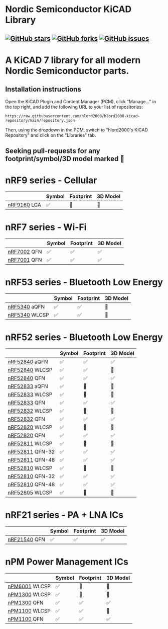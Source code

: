 # Nordic Semiconductor KiCAD Library

[![GitHub stars](https://img.shields.io/github/stars/hlord2000/nordic-lib-kicad)](https://github.com/hlord2000/nordic-lib-kicad/stargazers)
[![GitHub forks](https://img.shields.io/github/forks/hlord2000/nordic-lib-kicad)](https://github.com/hlord2000/nordic-lib-kicad/network)
[![GitHub issues](https://img.shields.io/github/issues/hlord2000/nordic-lib-kicad)](https://github.com/hlord2000/nordic-lib-kicad/issues)
---
# A KiCAD 7 library for all modern Nordic Semiconductor parts.

## Installation instructions

Open the KiCAD Plugin and Content Manager (PCM), click "Manage..." in the top right, and add the following URL to your list of repositories:
```
https://raw.githubusercontent.com/hlord2000/hlord2000-kicad-repository/main/repository.json
```
Then, using the dropdown in the PCM, switch to "hlord2000's KiCAD Repository" and click on the "Libraries" tab.

## Seeking pull-requests for any footprint/symbol/3D model marked 🚧

 # nRF9 series - Cellular

|             | Symbol | Footprint | 3D Model |
|-------------|--------|-----------|----------|
| [nRF9160](https://www.nordicsemi.com/products/nrf9160) LGA | ✅     |   🚧      |    🚧      | 

 # nRF7 series - Wi-Fi

|             | Symbol | Footprint | 3D Model |
|-------------|--------|-----------|----------|
| [nRF7002](https://www.nordicsemi.com/products/nrf7002)  QFN | ✅     | ✅        |   ✅      | 
| [nRF7001](https://www.nordicsemi.com/products/nrf7001)  QFN | ✅     | ✅        |   ✅      | 

 # nRF53 series - Bluetooth Low Energy

|             | Symbol | Footprint | 3D Model |
|-------------|--------|-----------|----------|
| [nRF5340](https://www.nordicsemi.com/products/nrf5340)  aQFN  | ✅     | ✅       |   🚧      | 
| [nRF5340](https://www.nordicsemi.com/products/nrf5340)  WLCSP | ✅     | ✅       |   🚧      | 

 # nRF52 series - Bluetooth Low Energy

|             | Symbol | Footprint | 3D Model |
|-------------|--------|-----------|----------|
| [nRF52840](https://www.nordicsemi.com/products/nrf52840)  aQFN  | ✅     | ✅      |   ✅      | 
| [nRF52840](https://www.nordicsemi.com/products/nrf52840)  WLCSP | ✅     | ✅      |   🚧      | 
| [nRF52840](https://www.nordicsemi.com/products/nrf52840)  QFN   | ✅     | ✅       |   ✅      | 
| [nRF52833](https://www.nordicsemi.com/products/nrf52833)  aQFN  | ✅     | 🚧        |   🚧      | 
| [nRF52833](https://www.nordicsemi.com/products/nrf52833)  WLCSP | ✅     | 🚧        |   🚧      | 
| [nRF52833](https://www.nordicsemi.com/products/nrf52833)  QFN   | ✅     | ✅        |   ✅      | 
| [nRF52832](https://www.nordicsemi.com/products/nrf52832)  WLCSP | ✅     | 🚧        |   🚧      | 
| [nRF52832](https://www.nordicsemi.com/products/nrf52832)  QFN   | ✅     | ✅        |    ✅     | 
| [nRF52820](https://www.nordicsemi.com/products/nrf52820)  WLCSP | ✅     | 🚧        |   🚧      | 
| [nRF52820](https://www.nordicsemi.com/products/nrf52820)  QFN   | ✅     | ✅        |   ✅      | 
| [nRF52811](https://www.nordicsemi.com/products/nrf52811)  WLCSP  | ✅     | 🚧        |   🚧      | 
| [nRF52811](https://www.nordicsemi.com/products/nrf52811)  QFN-32 | ✅     | ✅        |    ✅     | 
| [nRF52811](https://www.nordicsemi.com/products/nrf52811)  QFN-48 | ✅     | ✅        |    ✅     | 
| [nRF52810](https://www.nordicsemi.com/products/nrf52810)  WLCSP  | ✅     | 🚧        |   🚧      | 
| [nRF52810](https://www.nordicsemi.com/products/nrf52810)  QFN-32 | ✅     | ✅        |    ✅     | 
| [nRF52810](https://www.nordicsemi.com/products/nrf52810)  QFN-48 | ✅     | ✅        |     ✅    | 
| [nRF52805](https://www.nordicsemi.com/products/nrf52805)  WLCSP | ✅     | 🚧        |   🚧      | 

 # nRF21 series - PA + LNA ICs

|             | Symbol | Footprint | 3D Model |
|-------------|--------|-----------|----------|
| [nRF21540](https://www.nordicsemi.com/products/nrf21540)  QFN | ✅     | ✅        |    ✅     | 

 # nPM Power Management ICs

|             | Symbol | Footprint | 3D Model |
|-------------|--------|-----------|----------|
| [nPM6001](https://www.nordicsemi.com/products/nPM6001)  WLCSP | ✅     | 🚧        |   🚧      | 
| [nPM1300](https://www.nordicsemi.com/products/nPM1300)  WLCSP | ✅     | 🚧        |   🚧      | 
| [nPM1300](https://www.nordicsemi.com/products/nPM1300)  QFN   | ✅     | ✅        |     ✅    | 
| [nPM1100](https://www.nordicsemi.com/products/nPM1100)  WLCSP | ✅     | ✅        |   🚧      | 
| [nPM1100](https://www.nordicsemi.com/products/nPM1100)  QFN   | ✅     | ✅        |    ✅     | 
